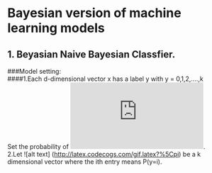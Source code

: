 # Bayesian version of machine learning models 

## 1. Beyasian Naive Bayesian Classfier.
###Model setting: <br>
####1.Each d-dimensional vector x has a label y with y = 0,1,2,....,k <br>
Set the probability of ![alt text](http://latex.codecogs.com/gif.latex?P%28x_n%7C%5Clambda_%7By_n%7D%29%3D%5Cprod_%7Bj%3DI%7D%5EdPoisson%28x_n_%2C_j%7C%5Clambda_%7By_n_%2Cj%7D%29). <br>
2.Let ![alt text] (http://latex.codecogs.com/gif.latex?%5Cpi) be a k dimensional vector where the ith entry means P(y=i). 

